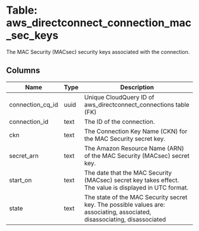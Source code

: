 
# Table: aws_directconnect_connection_mac_sec_keys
The MAC Security (MACsec) security keys associated with the connection.
## Columns
| Name        | Type           | Description  |
| ------------- | ------------- | -----  |
|connection_cq_id|uuid|Unique CloudQuery ID of aws_directconnect_connections table (FK)|
|connection_id|text|The ID of the connection.|
|ckn|text|The Connection Key Name (CKN) for the MAC Security secret key.|
|secret_arn|text|The Amazon Resource Name (ARN) of the MAC Security (MACsec) secret key.|
|start_on|text|The date that the MAC Security (MACsec) secret key takes effect. The value is displayed in UTC format.|
|state|text|The state of the MAC Security secret key. The possible values are: associating, associated, disassociating, disassociated|
